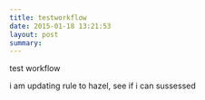 ```yaml
---
title: testworkflow
date: 2015-01-18 13:21:53
layout: post
summary: 
---
```


test workflow

i am  updating rule to hazel, see if i can sussessed